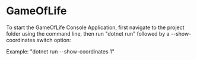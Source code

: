 # GameOfLife
To start the GameOfLife Console Application, first navigate to the project folder using the command line,
then run "dotnet run" followed by a --show-coordinates switch option:

Example:
"dotnet run --show-coordinates 1"
